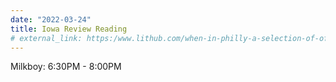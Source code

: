 ```yaml
---
date: "2022-03-24"
title: Iowa Review Reading
# external_link: https:/www.lithub.com/when-in-philly-a-selection-of-offsite-events-at-this-years-awp/
---
```


Milkboy: 6:30PM - 8:00PM
